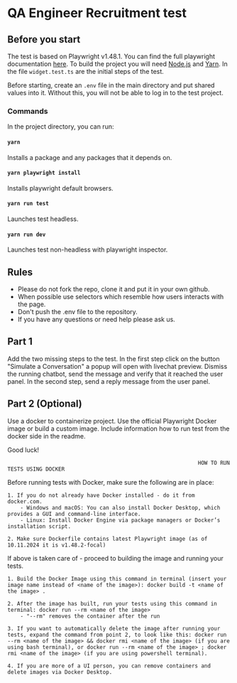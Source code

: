 # QA Engineer Recruitment test

## Before you start

The test is based on Playwright v1.48.1. You can find the full playwright documentation [here](https://playwright.dev/docs/intro). To build the project you will need [Node.js](https://nodejs.org/en/) and [Yarn](https://yarnpkg.com/getting-started/install).
In the file `widget.test.ts` are the initial steps of the test.

Before starting, create an `.env` file in the main directory and put shared values into it. Without this, you will not be able to log in to the test project.

### Commands

In the project directory, you can run:

#### `yarn`

Installs a package and any packages that it depends on.

#### `yarn playwright install`

Installs playwright default browsers.

#### `yarn run test`

Launches test headless.

#### `yarn run dev`

Launches test non-headless with playwright inspector.

## Rules

- Please do not fork the repo, clone it and put it in your own github.
- When possible use selectors which resemble how users interacts with the page.
- Don't push the .env file to the repository.
- If you have any questions or need help please ask us.

## Part 1

Add the two missing steps to the test. In the first step click on the button "Simulate a Conversation" a popup will open with livechat preview. Dismiss the running chatbot, send the message and verify that it reached the user panel. In the second step, send a reply message from the user panel.

## Part 2 (Optional)

Use a docker to containerize project. Use the official Playwright Docker image or build a custom image. Include information how to run test from the docker side in the readme.

Good luck!


                                                                HOW TO RUN TESTS USING DOCKER

Before running tests with Docker, make sure the following are in place:

    1. If you do not already have Docker installed - do it from docker.com.
        - Windows and macOS: You can also install Docker Desktop, which provides a GUI and command-line interface.
        - Linux: Install Docker Engine via package managers or Docker’s installation script. 

    2. Make sure Dockerfile contains latest Playwright image (as of 10.11.2024 it is v1.48.2-focal)

If above is taken care of - proceed to building the image and running your tests.

    1. Build the Docker Image using this command in terminal (insert your image name instead of <name of the image>): docker build -t <name of the image> . 

    2. After the image has built, run your tests using this command in terminal: docker run --rm <name of the image> 
        - "--rm" removes the container after the run  

    3. If you want to automatically delete the image after running your tests, expand the command from point 2, to look like this: docker run --rm <name of the image> && docker rmi <name of the image> (if you are using bash terminal), or docker run --rm <name of the image> ; docker rmi <name of the image> (if you are using powershell terminal).

    4. If you are more of a UI person, you can remove containers and delete images via Docker Desktop. 





